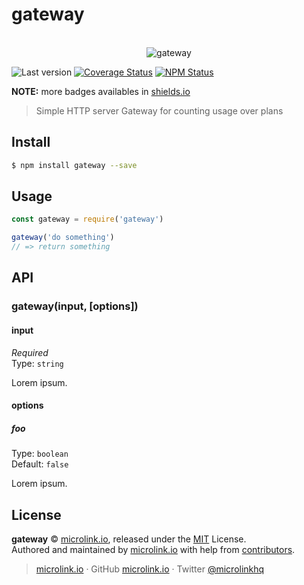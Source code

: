 # gateway

<p align="center">
  <br>
  <img src="https://i.imgur.com/Mh13XWB.gif" alt="gateway">
  <br>
</p>

![Last version](https://img.shields.io/github/tag/microlinkhq/gateway.svg?style=flat-square)
[![Coverage Status](https://img.shields.io/coveralls/microlinkhq/gateway.svg?style=flat-square)](https://coveralls.io/github/microlinkhq/gateway)
[![NPM Status](https://img.shields.io/npm/dm/gateway.svg?style=flat-square)](https://www.npmjs.org/package/gateway)

**NOTE:** more badges availables in [shields.io](https://shields.io/)

> Simple HTTP server Gateway for counting usage over plans

## Install

```bash
$ npm install gateway --save
```

## Usage

```js
const gateway = require('gateway')

gateway('do something')
// => return something
```

## API

### gateway(input, [options])

#### input

*Required*<br>
Type: `string`

Lorem ipsum.

#### options

##### foo

Type: `boolean`<br>
Default: `false`

Lorem ipsum.

## License

**gateway** © [microlink.io](https://microlink.io), released under the [MIT](https://github.com/microlinkhq/gateway/blob/master/LICENSE.md) License.<br>
Authored and maintained by [microlink.io](https://microlink.io) with help from [contributors](https://github.com/microlinkhq/gateway/contributors).

> [microlink.io](https://microlink.io) · GitHub [microlink.io](https://github.com/microlinkhq) · Twitter [@microlinkhq](https://twitter.com/microlinkhq)
